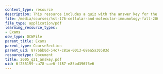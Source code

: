 ```yaml
---
content_type: resource
description: This resource includes a quiz with the answer key for the year 2005.
file: /media/courses/hst-176-cellular-and-molecular-immunology-fall-2005/6f255199ca78cae6ff87e85bd39676e6_2005_qz1_anskey.pdf
file_type: application/pdf
learning_resource_types:
- Exams
ocw_type: OCWFile
parent_title: Exams
parent_type: CourseSection
parent_uid: 8776bb0d-54c7-c81e-0013-68ea5a30583d
resourcetype: Document
title: 2005_qz1_anskey.pdf
uid: 6f255199-ca78-cae6-ff87-e85bd39676e6
---
```

